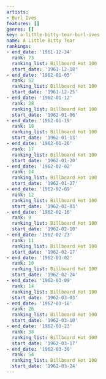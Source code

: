 ```yaml
---
artists:
- Burl Ives
features: []
genres: []
key: a-little-bitty-tear-burl-ives
name: A Little Bitty Tear
rankings:
- end_date: '1961-12-24'
  rank: 73
  ranking_list: Billboard Hot 100
  start_date: '1961-12-18'
- end_date: '1962-01-05'
  rank: 52
  ranking_list: Billboard Hot 100
  start_date: '1961-12-25'
- end_date: '1962-01-12'
  rank: 28
  ranking_list: Billboard Hot 100
  start_date: '1962-01-06'
- end_date: '1962-01-19'
  rank: 18
  ranking_list: Billboard Hot 100
  start_date: '1962-01-13'
- end_date: '1962-01-26'
  rank: 17
  ranking_list: Billboard Hot 100
  start_date: '1962-01-20'
- end_date: '1962-02-02'
  rank: 14
  ranking_list: Billboard Hot 100
  start_date: '1962-01-27'
- end_date: '1962-02-09'
  rank: 12
  ranking_list: Billboard Hot 100
  start_date: '1962-02-03'
- end_date: '1962-02-16'
  rank: 9
  ranking_list: Billboard Hot 100
  start_date: '1962-02-10'
- end_date: '1962-02-23'
  rank: 11
  ranking_list: Billboard Hot 100
  start_date: '1962-02-17'
- end_date: '1962-03-02'
  rank: 10
  ranking_list: Billboard Hot 100
  start_date: '1962-02-24'
- end_date: '1962-03-09'
  rank: 14
  ranking_list: Billboard Hot 100
  start_date: '1962-03-03'
- end_date: '1962-03-16'
  rank: 26
  ranking_list: Billboard Hot 100
  start_date: '1962-03-10'
- end_date: '1962-03-23'
  rank: 38
  ranking_list: Billboard Hot 100
  start_date: '1962-03-17'
- end_date: '1962-03-30'
  rank: 54
  ranking_list: Billboard Hot 100
  start_date: '1962-03-24'
---
```


